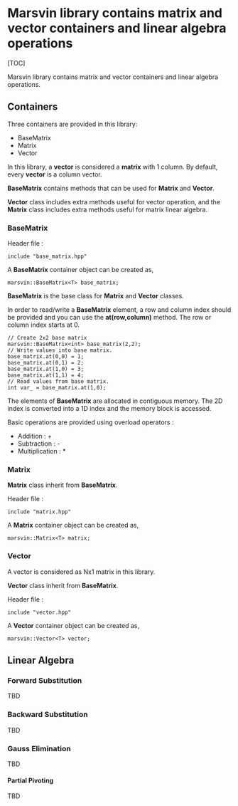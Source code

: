 # Marsvin library contains matrix and vector containers and linear algebra operations

[TOC]

Marsvin library contains matrix and vector containers and linear algebra operations.

## Containers

Three containers are provided in this library:

* BaseMatrix
* Matrix
* Vector

In this library, a **vector** is considered a **matrix** with 1 column.
By default, every **vector** is a column vector.

**BaseMatrix** contains methods that can be used for **Matrix** and **Vector**.

**Vector** class includes extra methods useful for vector operation,
and the **Matrix** class includes extra methods useful for matrix linear algebra.

### BaseMatrix

Header file :

    include "base_matrix.hpp"

A **BaseMatrix** container object can be created as,

    marsvin::BaseMatrix<T> base_matrix;

**BaseMatrix** is the base class for **Matrix** and **Vector** classes.

In order to read/write a **BaseMatrix** element, a row and column index should
be provided and you can use the **at(row,column)** method.
The row or column index starts at 0.

    // Create 2x2 base matrix
    marsvin::BaseMatrix<int> base_matrix(2,2);
    // Write values into base matrix.
    base_matrix.at(0,0) = 1;
    base_matrix.at(0,1) = 2;
    base_matrix.at(1,0) = 3;
    base_matrix.at(1,1) = 4;
    // Read values from base matrix.
    int var_ = base_matrix.at(1,0);

The elements of **BaseMatrix** are allocated in contiguous memory.
The 2D index is converted into a 1D index and the memory block is accessed.

Basic operations are provided using overload operators :

* Addition          : +
* Subtraction       : -
* Multiplication    : *

### Matrix

**Matrix** class inherit from **BaseMatrix**.

Header file :

    include "matrix.hpp"

A **Matrix** container object can be created as,

    marsvin::Matrix<T> matrix;

### Vector

A vector is considered as Nx1 matrix in this library.

**Vector** class inherit from **BaseMatrix**.

Header file :

    include "vector.hpp"

A **Vector** container object can be created as,

    marsvin::Vector<T> vector;

## Linear Algebra

### Forward Substitution

TBD

### Backward Substitution

TBD

### Gauss Elimination

TBD

#### Partial Pivoting

TBD

